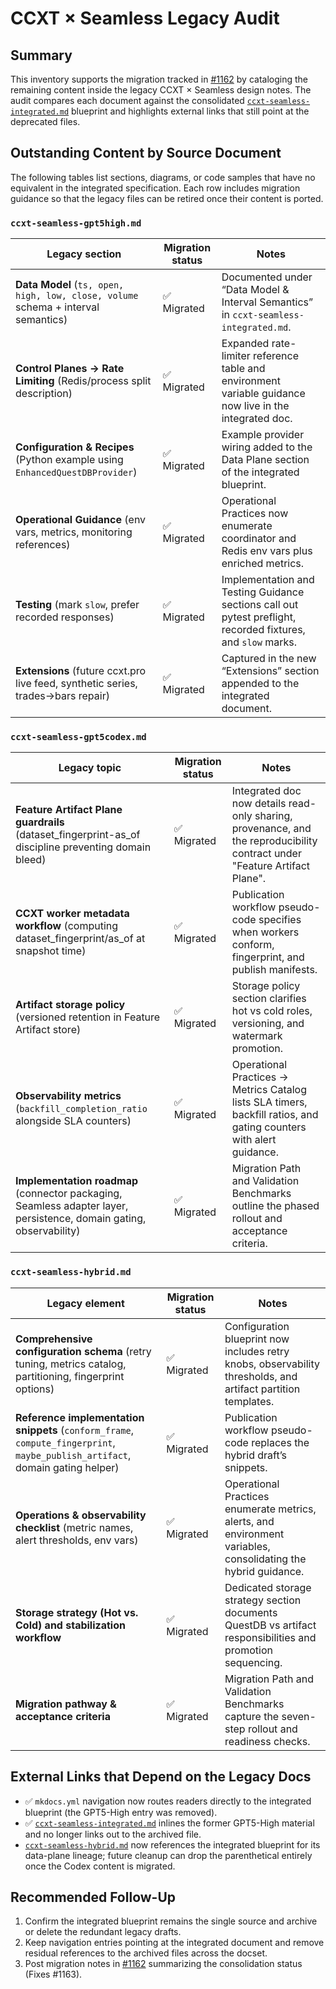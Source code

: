 # CCXT × Seamless Legacy Audit

## Summary
This inventory supports the migration tracked in [#1162](https://github.com/hyophyop/qmtl/issues/1162) by cataloging the remaining content inside the legacy CCXT × Seamless design notes. The audit compares each document against the consolidated [`ccxt-seamless-integrated.md`](ccxt-seamless-integrated.md) blueprint and highlights external links that still point at the deprecated files.

## Outstanding Content by Source Document
The following tables list sections, diagrams, or code samples that have no equivalent in the integrated specification. Each row includes migration guidance so that the legacy files can be retired once their content is ported.

### `ccxt-seamless-gpt5high.md`

| Legacy section | Migration status | Notes |
| --- | --- | --- |
| **Data Model** (`ts, open, high, low, close, volume` schema + interval semantics) | ✅ Migrated | Documented under “Data Model & Interval Semantics” in `ccxt-seamless-integrated.md`. |
| **Control Planes → Rate Limiting** (Redis/process split description) | ✅ Migrated | Expanded rate-limiter reference table and environment variable guidance now live in the integrated doc. |
| **Configuration & Recipes** (Python example using `EnhancedQuestDBProvider`) | ✅ Migrated | Example provider wiring added to the Data Plane section of the integrated blueprint. |
| **Operational Guidance** (env vars, metrics, monitoring references) | ✅ Migrated | Operational Practices now enumerate coordinator and Redis env vars plus enriched metrics. |
| **Testing** (mark `slow`, prefer recorded responses) | ✅ Migrated | Implementation and Testing Guidance sections call out pytest preflight, recorded fixtures, and `slow` marks. |
| **Extensions** (future ccxt.pro live feed, synthetic series, trades→bars repair) | ✅ Migrated | Captured in the new “Extensions” section appended to the integrated document. |

### `ccxt-seamless-gpt5codex.md`

| Legacy topic | Migration status | Notes |
| --- | --- | --- |
| **Feature Artifact Plane guardrails** (dataset_fingerprint-as_of discipline preventing domain bleed) | ✅ Migrated | Integrated doc now details read-only sharing, provenance, and the reproducibility contract under "Feature Artifact Plane". |
| **CCXT worker metadata workflow** (computing dataset_fingerprint/as_of at snapshot time) | ✅ Migrated | Publication workflow pseudo-code specifies when workers conform, fingerprint, and publish manifests. |
| **Artifact storage policy** (versioned retention in Feature Artifact store) | ✅ Migrated | Storage policy section clarifies hot vs cold roles, versioning, and watermark promotion. |
| **Observability metrics** (`backfill_completion_ratio` alongside SLA counters) | ✅ Migrated | Operational Practices → Metrics Catalog lists SLA timers, backfill ratios, and gating counters with alert guidance. |
| **Implementation roadmap** (connector packaging, Seamless adapter layer, persistence, domain gating, observability) | ✅ Migrated | Migration Path and Validation Benchmarks outline the phased rollout and acceptance criteria. |

### `ccxt-seamless-hybrid.md`

| Legacy element | Migration status | Notes |
| --- | --- | --- |
| **Comprehensive configuration schema** (retry tuning, metrics catalog, partitioning, fingerprint options) | ✅ Migrated | Configuration blueprint now includes retry knobs, observability thresholds, and artifact partition templates. |
| **Reference implementation snippets** (`conform_frame`, `compute_fingerprint`, `maybe_publish_artifact`, domain gating helper) | ✅ Migrated | Publication workflow pseudo-code replaces the hybrid draft’s snippets. |
| **Operations & observability checklist** (metric names, alert thresholds, env vars) | ✅ Migrated | Operational Practices enumerate metrics, alerts, and environment variables, consolidating the hybrid guidance. |
| **Storage strategy (Hot vs. Cold) and stabilization workflow** | ✅ Migrated | Dedicated storage strategy section documents QuestDB vs artifact responsibilities and promotion sequencing. |
| **Migration pathway & acceptance criteria** | ✅ Migrated | Migration Path and Validation Benchmarks capture the seven-step rollout and readiness checks. |

## External Links that Depend on the Legacy Docs
- ✅ `mkdocs.yml` navigation now routes readers directly to the integrated blueprint (the GPT5-High entry was removed).
- ✅ [`ccxt-seamless-integrated.md`](ccxt-seamless-integrated.md) inlines the former GPT5-High material and no longer links out to the archived file.
- [`ccxt-seamless-hybrid.md`](ccxt-seamless-hybrid.md) now references the integrated blueprint for its data-plane lineage; future cleanup can drop the parenthetical entirely once the Codex content is migrated.

## Recommended Follow-Up
1. Confirm the integrated blueprint remains the single source and archive or delete the redundant legacy drafts.
2. Keep navigation entries pointing at the integrated document and remove residual references to the archived files across the docset.
3. Post migration notes in [#1162](https://github.com/hyophyop/qmtl/issues/1162) summarizing the consolidation status (Fixes #1163).
